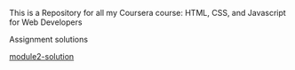 This is a Repository for all my Coursera course: HTML, CSS, and Javascript for Web Developers


Assignment  solutions

<a href="https://salehbic.github.io/myassignmentcy/module2-solution/">module2-solution<a>
